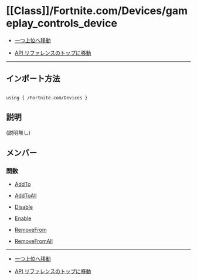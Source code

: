 # [[Class]]/Fortnite.com/Devices/gameplay_controls_device

- [一つ上位へ移動](../main.md)

- [API リファレンスのトップに移動](/main.md)

---

## インポート方法

```verse

using { /Fortnite.com/Devices }

```

## 説明

(説明無し)

## メンバー

### 関数

- [AddTo](./F_AddTo/main.md)

- [AddToAll](./F_AddToAll/main.md)

- [Disable](./F_Disable/main.md)

- [Enable](./F_Enable/main.md)

- [RemoveFrom](./F_RemoveFrom/main.md)

- [RemoveFromAll](./F_RemoveFromAll/main.md)

---

- [一つ上位へ移動](../main.md)

- [API リファレンスのトップに移動](/main.md)

